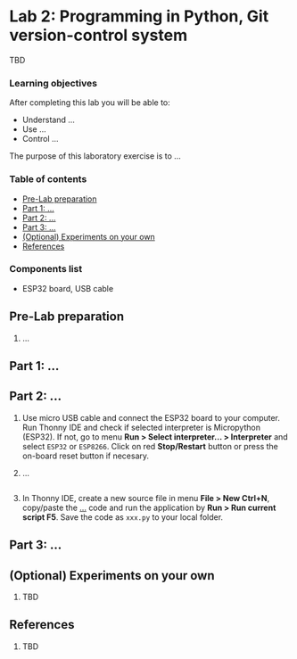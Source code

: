# Lab 2: Programming in Python, Git version-control system

TBD

### Learning objectives

After completing this lab you will be able to:

* Understand ...
* Use ...
* Control ...

The purpose of this laboratory exercise is to ...

### Table of contents

* [Pre-Lab preparation](#preparation)
* [Part 1: ...](#part1)
* [Part 2: ...](#part2)
* [Part 3: ...](#part3)
* [(Optional) Experiments on your own](#experiments)
* [References](#references)

### Components list

* ESP32 board, USB cable

<a name="preparation"></a>

## Pre-Lab preparation

1. ...

<a name="part1"></a>

## Part 1: ...

<a name="part2"></a>

## Part 2: ...

1. Use micro USB cable and connect the ESP32 board to your computer. Run Thonny IDE and check if selected interpreter is Micropython (ESP32). If not, go to menu **Run > Select interpreter... > Interpreter** and select `ESP32` or `ESP8266`. Click on red **Stop/Restart** button or press the on-board reset button if necesary.

2. ...

    ```python
    ```

3. In Thonny IDE, create a new source file in menu **File > New Ctrl+N**, copy/paste the [...]() code and run the application by **Run > Run current script F5**. Save the code as `xxx.py` to your local folder.

<a name="part3"></a>

## Part 3: ...

<a name="experiments"></a>

## (Optional) Experiments on your own

1. TBD

<a name="references"></a>

## References

1. TBD
